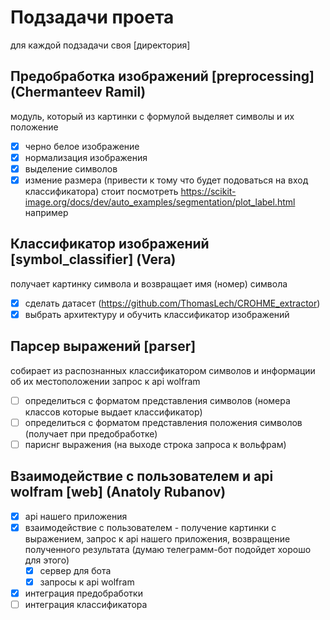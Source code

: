 # Подзадачи проета
для каждой подзадачи своя [директория]

## Предобработка изображений [preprocessing] **(Chermanteev Ramil)**
модуль, который из картинки с формулой выделяет символы и их положение
- [X] черно белое изображение
- [X] нормализация изображения
- [X] выделение символов
- [X] измение размера (привести к тому что будет подоваться на вход классификатора)
стоит посмотреть https://scikit-image.org/docs/dev/auto_examples/segmentation/plot_label.html например

## Классификатор изображений [symbol_classifier] **(Vera)**
получает картинку символа и возвращает имя (номер) символа
- [X] сделать датасет (https://github.com/ThomasLech/CROHME_extractor)
- [X] выбрать архитектуру и обучить классификатор изображений

## Парсер выражений [parser]
собирает из распознанных классификатором символов и информации об их местоположении запрос к api wolfram
- [ ] определиться с форматом представления символов (номера классов которые выдает классификатор)
- [ ] определиться с форматом представления положения символов (получает при предобработке)
- [ ] париснг выражения (на выходе строка запроса к вольфрам)

## Взаимодействие с пользователем и api wolfram [web] **(Anatoly Rubanov)** 
- [X] api нашего приложения  
- [X] взаимодействие с пользователем - получение картинки с выражением, запрос к api нашего приложения, возвращение
полученного результата (думаю телеграмм-бот подойдет хорошо для этого) 
  - [x] сервер для бота
  - [x] запросы к api wolfram
- [X] интеграция предобработки
- [ ] интеграция классификатора

